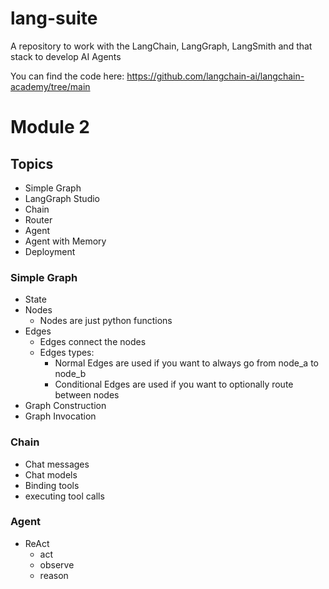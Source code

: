 # lang-suite
A repository to work with the LangChain, LangGraph, LangSmith and that stack to develop AI Agents

You can find the code here: https://github.com/langchain-ai/langchain-academy/tree/main

# Module 2

## Topics

* Simple Graph
* LangGraph Studio
* Chain
* Router
* Agent
* Agent with Memory
* Deployment

### Simple Graph

* State
* Nodes 
    * Nodes are just python functions
* Edges
    * Edges connect the nodes
    * Edges types:
        * Normal Edges are used if you want to always go from node_a to node_b
        * Conditional Edges are used if you want to optionally route between nodes
* Graph Construction
* Graph Invocation

### Chain

* Chat messages
* Chat models
* Binding tools
* executing tool calls

### Agent

* ReAct
    * act
    * observe
    * reason